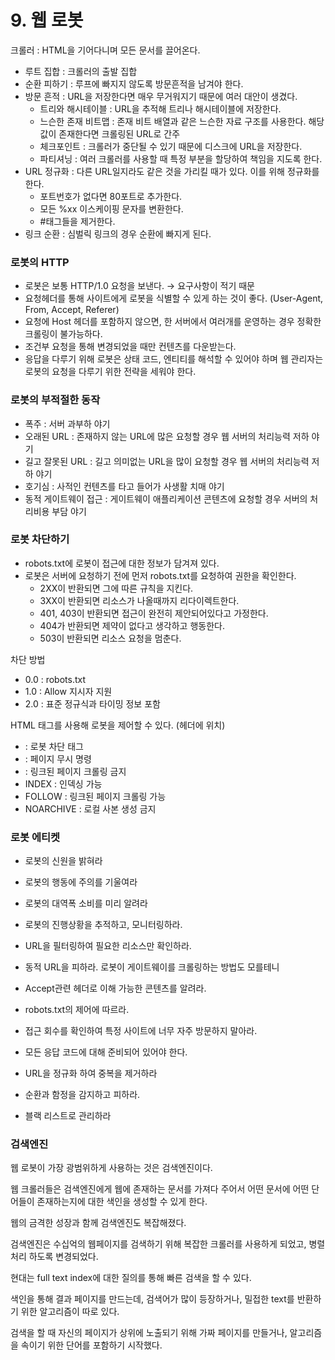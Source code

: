 # 9. 웹 로봇

크롤러 : HTML을 기어다니며 모든 문서를 끌어온다.

- 루트 집합 : 크롤러의 출발 집합
- 순환 피하기 : 루프에 빠지지 않도록 방문흔적을 남겨야 한다.
- 방문 흔적 : URL을 저장한다면 매우 무거워지기 때문에 여러 대안이 생겼다.
    - 트리와 해시테이블 : URL을 추적해 트리나 해시테이블에 저장한다.
    - 느슨한 존재 비트맵 : 존재 비트 배열과 같은 느슨한 자료 구조를 사용한다. 해당 값이 존재한다면 크롤링된 URL로 간주
    - 체크포인트 : 크롤러가 중단될 수 있기 때문에 디스크에 URL을 저장한다.
    - 파티셔닝 : 여러 크롤러를 사용할 때 특정 부분을 할당하여 책임을 지도록 한다.
- URL 정규화 : 다른 URL일지라도 같은 것을 가리킬 때가 있다. 이를 위해 정규화를 한다.
    - 포트번호가 없다면 80포트로 추가한다.
    - 모든 %xx 이스케이핑 문자를 변환한다.
    - #태그들을 제거한다.
- 링크 순환 : 심벌릭 링크의 경우 순환에 빠지게 된다.

### 로봇의 HTTP

- 로봇은 보통 HTTP/1.0 요청을 보낸다. → 요구사항이 적기 때문
- 요청헤더를 통해 사이트에게 로봇을 식별할 수 있게 하는 것이 좋다. (User-Agent, From, Accept, Referer)
- 요청에 Host 헤더를 포함하지 않으면, 한 서버에서 여러개를 운영하는 경우 정확한 크롤링이 불가능하다.
- 조건부 요청을 통해 변경되었을 때만 컨텐츠를 다운받는다.
- 응답을 다루기 위해 로봇은 상태 코드, 엔티티를 해석할 수 있어야 하며 웹 관리자는 로봇의 요청을 다루기 위한 전략을 세워야 한다.

### 로봇의 부적절한 동작

- 폭주 : 서버 과부하 야기
- 오래된 URL : 존재하지 않는 URL에 많은 요청할 경우 웹 서버의 처리능력 저하 야기
- 길고 잘못된 URL : 길고 의미없는 URL을 많이 요청할 경우 웹 서버의 처리능력 저하 야기
- 호기심 : 사적인 컨텐츠를 타고 들어가 사생활 치매 야기
- 동적 게이트웨이 접근 : 게이트웨이 애플리케이션 콘텐츠에 요청할 경우 서버의 처리비용 부담 야기

### 로봇 차단하기

- robots.txt에 로봇이 접근에 대한 정보가 담겨져 있다.
- 로봇은 서버에 요청하기 전에 먼저 robots.txt를 요청하여 권한을 확인한다.
    - 2XX이 반환되면 그에 따른 규칙을 지킨다.
    - 3XX이 반환되면 리소스가 나올때까지 리다이렉트한다.
    - 401, 403이 반환되면 접근이 완전히 제안되어있다고 가정한다.
    - 404가 반환되면 제약이 없다고 생각하고 행동한다.
    - 503이 반환되면 리소스 요청을 멈춘다.

차단 방법

- 0.0 : robots.txt
- 1.0 : Allow 지시자 지원
- 2.0 : 표준 정규식과 타이밍 정보 포함

HTML 태그를 사용해 로봇을 제어할 수 있다. (헤더에 위치)

- <META NAME=”ROBOTS” CONTENT=directive-list> : 로봇 차단 태그
- <META NAME=”ROBOTS” CONTENT=”NOINDEX”> : 페이지 무시 명령
- <META NAME=”ROBOTS” CONTENT=”NOFOLLOW”> : 링크된 페이지 크롤링 금지
- INDEX : 인덱싱 가능
- FOLLOW : 링크된 페이지 크롤링 가능
- NOARCHIVE : 로컬 사본 생성 금지

### 로봇 에티켓

- 로봇의 신원을 밝혀라
- 로봇의 행동에 주의를 기울여라
- 로봇의 대역폭 소비를 미리 알려라
- 로봇의 진행상황을 추적하고, 모니터링하라.

- URL을 필터링하여 필요한 리소스만 확인하라.
- 동적 URL을 피하라. 로봇이 게이트웨이를 크롤링하는 방법도 모를테니
- Accept관련 헤더로 이해 가능한 콘텐츠를 알려라.
- robots.txt의 제어에 따르라.
- 접근 회수를 확인하여 특정 사이트에 너무 자주 방문하지 말아라.

- 모든 응답 코드에 대해 준비되어 있어야 한다.
- URL을 정규화 하여 중복을 제거하라
- 순환과 함정을 감지하고 피하라.
- 블랙 리스트로 관리하라

### 검색엔진

웹 로봇이 가장 광범위하게 사용하는 것은 검색엔진이다.

웹 크롤러들은 검색엔진에게 웹에 존재하는 문서를 가져다 주어서 어떤 문서에 어떤 단어들이 존재하는지에 대한 색인을 생성할 수 있게 한다.

웹의 금격한 성장과 함께 검색엔진도 복잡해졌다.

검색엔진은 수십억의 웹페이지를 검색하기 위해 복잡한 크롤러를 사용하게 되었고, 병렬처리 하도록 변경되었다.

현대는 full text index에 대한 질의를 통해 빠른 검색을 할 수 있다.

색인을 통해 결과 페이지를 만드는데, 검색어가 많이 등장하거나, 밀접한 text를 반환하기 위한 알고리즘이 따로 있다.

검색을 할 때 자신의 페이지가 상위에 노출되기 위해 가짜 페이지를 만들거나, 알고리즘을 속이기 위한 단어를 포함하기 시작했다.
